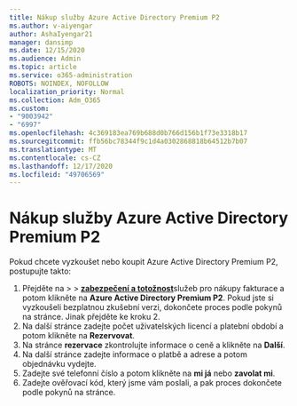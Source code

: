 ```yaml
---
title: Nákup služby Azure Active Directory Premium P2
ms.author: v-aiyengar
author: AshaIyengar21
manager: dansimp
ms.date: 12/15/2020
ms.audience: Admin
ms.topic: article
ms.service: o365-administration
ROBOTS: NOINDEX, NOFOLLOW
localization_priority: Normal
ms.collection: Adm_O365
ms.custom:
- "9003942"
- "6997"
ms.openlocfilehash: 4c369183ea769b688d0b766d156b1f73e3318b17
ms.sourcegitcommit: ffb56bc78344f9c1d4a0302868818b64512b7b07
ms.translationtype: MT
ms.contentlocale: cs-CZ
ms.lasthandoff: 12/17/2020
ms.locfileid: "49706569"
---
```

# <a name="buy-azure-active-directory-premium-p2"></a>Nákup služby Azure Active Directory Premium P2

Pokud chcete vyzkoušet nebo koupit Azure Active Directory Premium P2, postupujte takto:

1. Přejděte na   >    >  [**zabezpečení a totožnost**](https://go.microsoft.com/fwlink/?linkid=2131946)služeb pro nákupy fakturace a potom klikněte na **Azure Active Directory Premium P2**.
Pokud jste si vyzkoušeli bezplatnou zkušební verzi, dokončete proces podle pokynů na stránce. Jinak přejděte ke kroku 2.
1. Na další stránce zadejte počet uživatelských licencí a platební období a potom klikněte na **Rezervovat**.
1. Na stránce **rezervace** zkontrolujte informace o ceně a klikněte na **Další**.
1. Na další stránce zadejte informace o platbě a adrese a potom objednávku vydejte.
1. Zadejte své telefonní číslo a potom klikněte na **mi já** nebo **zavolat mi**.
1. Zadejte ověřovací kód, který jsme vám poslali, a pak proces dokončete podle pokynů na stránce.
